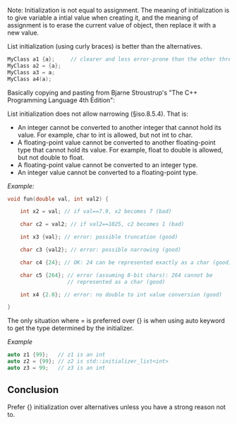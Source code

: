 Note: Initialization is not equal to assignment. The meaning of initialization is to give variable a intial value when creating it, and the meaning of assignment is to erase the current value of object, then replace it with a new value.

List initialization (using curly braces) is better than the alternatives.

```C++
MyClass a1 {a};     // clearer and less error-prone than the other three
MyClass a2 = {a};
MyClass a3 = a;
MyClass a4(a);
```

Basically copying and pasting from Bjarne Stroustrup's "The C++ Programming Language 4th Edition":

List initialization does not allow narrowing (§iso.8.5.4). That is:

- An integer cannot be converted to another integer that cannot hold its value. For example, char to int is allowed, but not int to char.
- A floating-point value cannot be converted to another floating-point type that cannot hold its value. For example, float to double is allowed, but not double to float.
- A floating-point value cannot be converted to an integer type.
- An integer value cannot be converted to a floating-point type.

*Example:*
```C++
void fun(double val, int val2) {

    int x2 = val; // if val==7.9, x2 becomes 7 (bad)

    char c2 = val2; // if val2==1025, c2 becomes 1 (bad)

    int x3 {val}; // error: possible truncation (good)

    char c3 {val2}; // error: possible narrowing (good)

    char c4 {24}; // OK: 24 can be represented exactly as a char (good)

    char c5 {264}; // error (assuming 8-bit chars): 264 cannot be 
                   // represented as a char (good)

    int x4 {2.0}; // error: no double to int value conversion (good)

}
```
The only situation where = is preferred over {} is when using auto keyword to get the type determined by the initializer.

*Example*
```C++
auto z1 {99};   // z1 is an int
auto z2 = {99}; // z2 is std::initializer_list<int>
auto z3 = 99;   // z3 is an int
```
## Conclusion
Prefer {} initialization over alternatives unless you have a strong reason not to.
